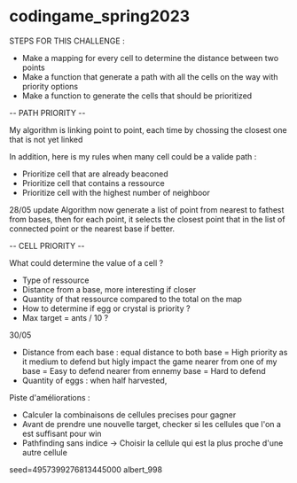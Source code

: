 # codingame_spring2023


STEPS FOR THIS CHALLENGE :
- Make a mapping for every cell to determine the distance between two points
- Make a function that generate a path with all the cells on the way with priority options
- Make a function to generate the cells that should be prioritized

-- PATH PRIORITY --

My algorithm is linking point to point, each time by chossing the closest one that is not yet linked

In addition, here is my rules when many cell could be a valide path :

- Prioritize cell that are already beaconed
- Prioritize cell that contains a ressource
- Prioritize cell with the highest number of neighboor

28/05 update
Algorithm now generate a list of point from nearest to fathest from bases, then for each point, it selects
the closest point that in the list of connected point or the nearest base if better.

-- CELL PRIORITY --

What could determine the value of a cell ?

- Type of ressource
- Distance from a base, more interesting if closer
- Quantity of that ressource compared to the total on the map
- How to determine if egg or crystal is priority ?
- Max target = ants / 10 ?

30/05
- Distance from each base :
	equal distance to both base = High priority as it medium to defend but higly impact the game
	nearer from one of my base = Easy to defend
	nearer from ennemy base = Hard to defend
- Quantity of eggs : when half harvested, 


Piste d'améliorations :
- Calculer la combinaisons de cellules precises pour gagner
- Avant de prendre une nouvelle target, checker si les cellules que l'on a est suffisant pour win 
- Pathfinding sans indice -> Choisir la cellule qui est la plus proche d'une autre cellule

seed=4957399276813445000
albert_998